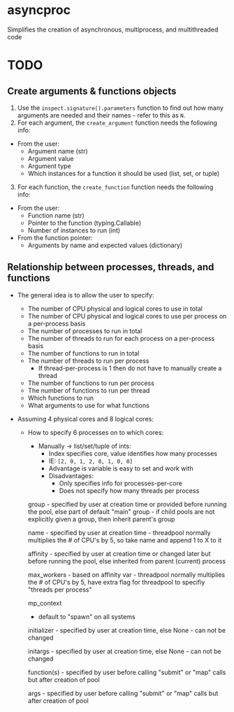 # asyncproc
Simplifies the creation of asynchronous, multiprocess, and multithreaded code

# TODO
## Create arguments & functions objects
1. Use the `inspect.signature().parameters` function to find out how many arguments are needed and their names - refer to this as `N`.
2. For each argument, the `create_argument` function needs the following info:
  - From the user:
    - Argument name (str)
    - Argument value
    - Argument type
    - Which instances for a function it should be used (list, set, or tuple)
3. For each function, the `create_function` function needs the following info:
  - From the user:
    - Function name (str)
    - Pointer to the function (typing.Callable)
    - Number of instances to run (int)
  - From the function pointer:
    - Arguments by name and expected values (dictionary)

## Relationship between processes, threads, and functions
- The general idea is to allow the user to specify:
  - The number of CPU physical and logical cores to use in total
  - The number of CPU physical and logical cores to use per process on a per-process basis
  - The number of processes to run in total
  - The number of threads to run for each process on a per-process basis
  - The number of functions to run in total
  - The number of threads to run per process
    - If thread-per-process is 1 then do not have to manually create a thread
  - The number of functions to run per process
  - The number of functions to run per thread
  - Which functions to run
  - What arguments to use for what functions

- Assuming 4 physical cores and 8 logical cores:
  - How to specify 6 processes on to which cores:
    - Manually -> list/set/tuple of ints:
      - Index specifies core, value identifies how many processes
      - IE: `[2, 0, 1, 2, 0, 1, 0, 0]`
      - Advantage is variable is easy to set and work with
      - Disadvantages:
        - Only specifies info for processes-per-core
        - Does not specify how many threads per process

    group
    	- specified by user at creation time or provided before running the pool, else part of default "main" group
    	- if child pools are not explicitly given a group, then inherit parent's group

    name
    	- specified by user at creation time
    	- threadpool normally multiplies the # of CPU's by 5, so take name and append 1 to X to it

    affinity
    	- specified by user at creation time or changed later but before running the pool, else inherited from parent (current) process

    max_workers
    	- based on affinity var
    	- threadpool normally multiplies the # of CPU's by 5, have extra flag for threadpool to specifiy "threads per process"

    mp_context
      - default to "spawn" on all systems

    initializer
    	- specified by user at creation time, else None
    	- can not be changed

    initargs
    	- specified by user at creation time, else None
    	- can not be changed

    function(s)
    	- specified by user before calling "submit" or "map" calls but after creation of pool

    args
    	- specified by user before calling "submit" or "map" calls but after creation of pool
